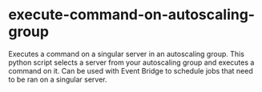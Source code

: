 # execute-command-on-autoscaling-group
Executes a command on a singular server in an autoscaling group. This python script selects a server from your autoscaling group and executes a command on it. Can be used with Event Bridge to schedule jobs that need to be ran on a singular server. 
